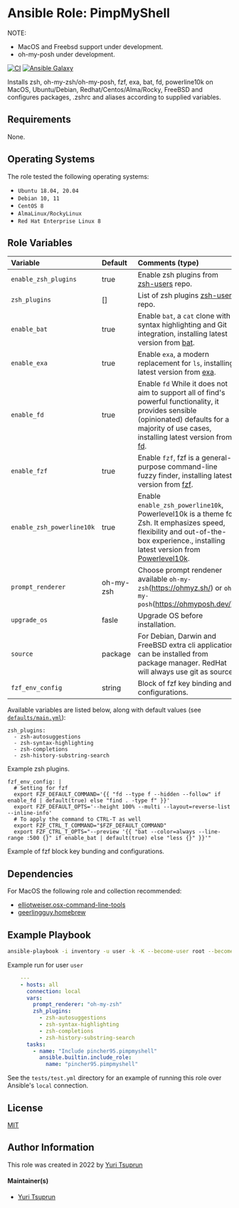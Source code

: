 # Ansible Role: PimpMyShell
NOTE:
  - MacOS and Freebsd support under development.
  - oh-my-posh under development.

[![CI](https://github.com/pincher95/ansible-role-pimpmyshell/workflows/CI/badge.svg?branch=main&event=push)](https://github.com/pincher95/ansible-role-pimpmyshell/actions?query=workflow%3ABuild) [![Ansible Galaxy](https://img.shields.io/badge/galaxy-pincher95.pimpmyshell-brightgreen)](https://galaxy.ansible.com/pincher95/pimpmyshell/)

Installs zsh, oh-my-zsh/oh-my-posh, fzf, exa, bat, fd, powerline10k on MacOS, Ubuntu/Debian, Redhat/Centos/Alma/Rocky, FreeBSD and configures packages, .zshrc and aliases according to supplied variables.

## Requirements

None.

## Operating Systems

The role tested the following operating systems:

- `Ubuntu 18.04, 20.04`
- `Debian 10, 11`
- `CentOS 8`
- `AlmaLinux/RockyLinux`
- `Red Hat Enterprise Linux 8`

## Role Variables

| Variable                  | Default   | Comments (type)                                                                                                                                                                                                                 |
| :---                      | :---      | :---                                                                                                                                                                                                                            |
| `enable_zsh_plugins`      | true      | Enable zsh plugins from [zsh-users](https://github.com/zsh-users) repo.                                                                                                                                                         |
| `zsh_plugins`             | []        | List of zsh plugins [zsh-users](https://github.com/zsh-users) repo.                                                                                                                                                             |
| `enable_bat`              | true      | Enable `bat`, a `cat` clone with syntax highlighting and Git integration, installing latest version from [bat](https://github.com/sharkdp/bat).                                                                                 |
| `enable_exa`              | true      | Enable `exa`, a modern replacement for `ls`, installing latest version from [exa](https://github.com/ogham/exa).                                                                                                                |
| `enable_fd`               | true      | Enable `fd` While it does not aim to support all of find's powerful functionality, it provides sensible (opinionated) defaults for a majority of use cases, installing latest version from [fd](https://github.com/sharkdp/fd). |
| `enable_fzf`              | true      | Enable `fzf`, fzf is a general-purpose command-line fuzzy finder, installing latest version from [fzf](https://github.com/junegunn/fzf).                                                                                        |
| `enable_zsh_powerline10k` | true      | Enable `enable_zsh_powerline10k`, Powerlevel10k is a theme for Zsh. It emphasizes speed, flexibility and out-of-the-box experience., installing latest version from [Powerlevel10k](https://github.com/romkatv/powerlevel10k).  |
| `prompt_renderer`         | oh-my-zsh | Choose prompt rendener available `oh-my-zsh`(https://ohmyz.sh/) or `oh-my-posh`(https://ohmyposh.dev/).                                                                                                                         |
| `upgrade_os`              | fasle     | Upgrade OS before installation.                                                                                                                                                                                                 |
| `source    `              | package   | For Debian, Darwin and FreeBSD extra cli application can be installed from package manager. RedHat will always use git as source                                                                                                |
| `fzf_env_config`          | string    | Block of fzf key binding and configurations.                                                                                                                                                                                    |


Available variables are listed below, along with default values (see [`defaults/main.yml`](defaults/main.yml)):

    zsh_plugins:
      - zsh-autosuggestions
      - zsh-syntax-highlighting
      - zsh-completions
      - zsh-history-substring-search

Example zsh plugins.

    fzf_env_config: |
      # Setting for fzf
      export FZF_DEFAULT_COMMAND='{{ "fd --type f --hidden --follow" if enable_fd | default(true) else "find . -type f" }}'
      export FZF_DEFAULT_OPTS='--height 100% --multi --layout=reverse-list --inline-info'
      # To apply the command to CTRL-T as well
      export FZF_CTRL_T_COMMAND="$FZF_DEFAULT_COMMAND"
      export FZF_CTRL_T_OPTS="--preview '{{ "bat --color=always --line-range :500 {}" if enable_bat | default(true) else "less {}" }}'"

Example of fzf block key bunding and configurations.

## Dependencies
  For MacOS the following role and collection recommended:
  - [elliotweiser.osx-command-line-tools](https://github.com/elliotweiser/ansible-osx-command-line-tools)
  - [geerlingguy.homebrew](https://github.com/geerlingguy/ansible-collection-mac/tree/master/roles/homebrew)

## Example Playbook

```sh
ansible-playbook -i inventory -u user -k -K --become-user root --become-method su test.yml
```
Example run for user `user`

```yml
    ---
    - hosts: all
      connection: local
      vars:
        prompt_renderer: "oh-my-zsh"
        zsh_plugins:
          - zsh-autosuggestions
          - zsh-syntax-highlighting
          - zsh-completions
          - zsh-history-substring-search
      tasks:
        - name: "Include pincher95.pimpmyshell"
          ansible.builtin.include_role:
            name: "pincher95.pimpmyshell"
```

See the `tests/test.yml` directory for an example of running this role over
Ansible's `local` connection.

## License

[MIT](https://spdx.org/licenses/MIT.html)

## Author Information

This role was created in 2022 by [Yuri Tsuprun](https://github.com/pincher95)

#### Maintainer(s)

- [Yuri Tsuprun](https://github.com/pincher95)

